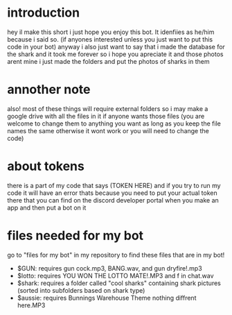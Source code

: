 # introduction
hey il make this short i just hope you enjoy this bot. It idenfiies as he/him because i said so. (if anyones interested unless you just want to put this code in your bot)
anyway i also just want to say that i made the database for the shark and it took me forever so i hope you apreciate it and those photos arent mine i just made the folders and put the photos of sharks in them

# annother note
also! most of these things will require external folders so i may make a google drive with all the files in it if anyone wants those files (you are welcome to change them to anything you want as long as you keep the file names the same otherwise it wont work or you will need to change the code)

# about tokens
there is a part of my code that says (TOKEN HERE) and if you try to run my code it will have an error thats because you need to put your actual token there that you can find on the discord developer portal when you make an app and then put a bot on it 

# files needed for my bot
go to "files for my bot" in my repository to find these files that are in my bot!
* $GUN: requires gun cock.mp3, BANG.wav, and gun dryfire!.mp3
* $lotto: requires YOU WON THE LOTTO MATE!.MP3 and f in chat.wav
* $shark: requires a folder called "cool sharks" containing shark pictures (sorted into subfolders based on shark type)
* $aussie: requires Bunnings Warehouse Theme nothing diffrent here.MP3
